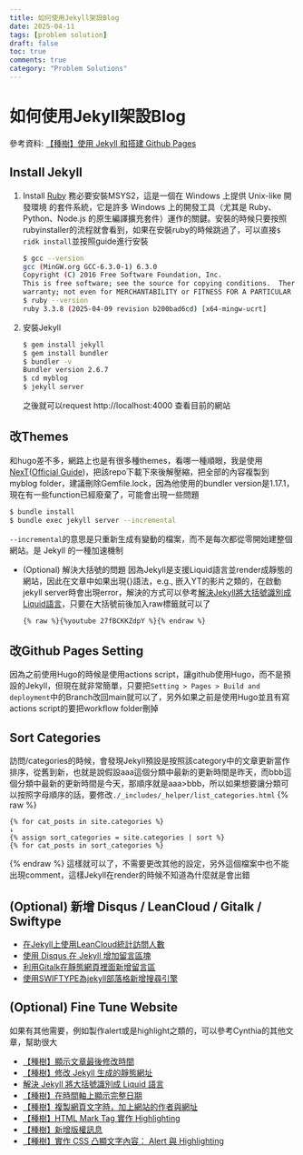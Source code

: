 ```yaml
---
title: 如何使用Jekyll架設Blog
date: 2025-04-11
tags: [problem solution]
draft: false
toc: true
comments: true
category: "Problem Solutions"
---
```


# 如何使用Jekyll架設Blog
<!-- more -->
參考資料: [【種樹】使用 Jekyll 和搭建 Github Pages](https://hackmd.io/@CynthiaChuang/Setting-Up-a-GitHub-Pages-Site-with-Jekyll)

## Install Jekyll
1. Install [Ruby](https://rubyinstaller.org/)
    務必要安裝MSYS2，這是一個在 Windows 上提供 Unix-like 開發環境 的套件系統，它是許多 Windows 上的開發工具（尤其是 Ruby、Python、Node.js 的原生編譯擴充套件）運作的關鍵。安裝的時候只要按照rubyinstaller的流程就會看到，如果在安裝ruby的時候跳過了，可以直接`$ ridk install`並按照guide進行安裝
    ```bash
    $ gcc --version
    gcc (MinGW.org GCC-6.3.0-1) 6.3.0
    Copyright (C) 2016 Free Software Foundation, Inc.
    This is free software; see the source for copying conditions.  There is NO
    warranty; not even for MERCHANTABILITY or FITNESS FOR A PARTICULAR PURPOSE.
    $ ruby --version
    ruby 3.3.8 (2025-04-09 revision b200bad6cd) [x64-mingw-ucrt]
    ```
2. 安裝Jekyll
    ```bash
    $ gem install jekyll
    $ gem install bundler
    $ bundler -v
	Bundler version 2.6.7
    $ cd myblog
    $ jekyll server
    ```
    之後就可以request http://localhost:4000 查看目前的網站

## 改Themes
和hugo差不多，網路上也是有很多種themes，看哪一種順眼，我是使用[NexT](https://github.com/Simpleyyt/jekyll-theme-next.git)([Official Guide](https://theme-next.simpleyyt.com/getting-started.html))，把該repo下載下來後解壓縮，把全部的內容複製到myblog folder，建議刪除Gemfile.lock，因為他使用的bundler version是1.17.1，現在有一些function已經廢棄了，可能會出現一些問題
```bash
$ bundle install
$ bundle exec jekyll server --incremental
```
`--incremental`的意思是只重新生成有變動的檔案，而不是每次都從零開始建整個網站。是 Jekyll 的一種加速機制
* (Optional) 解決大括號的問題
	因為Jekyll是支援Liquid語言並render成靜態的網站，因此在文章中如果出現{}語法，e.g., 嵌入YT的影片之類的，在啟動jekyll server時會出現error，解決的方式可以參考[解決Jekyll將大括號識別成Liquid語言](https://hackmd.io/@CynthiaChuang/Raw-in-Jekyll)，只要在大括號前後加入raw標籤就可以了
	```liquid
	{% raw %}{%youtube 27fBCKKZdpY %}{% endraw %}
	```

## 改Github Pages Setting
因為之前使用Hugo的時候是使用actions script，讓github使用Hugo，而不是預設的Jekyll，但現在就非常簡單，只要把`Setting > Pages > Build and deployment`中的Branch改回main就可以了，另外如果之前是使用Hugo並且有寫actions script的要把workflow folder刪掉

## Sort Categories
訪問/categories的時候，會發現Jekyll預設是按照該category中的文章更新當作排序，從舊到新，也就是說假設aaa這個分類中最新的更新時間是昨天，而bbb這個分類中最新的更新時間是今天，那順序就是aaa>bbb，所以如果想要讓分類可以按照字母順序的話，要修改`./_includes/_helper/list_categories.html`
{% raw %}
```liquid
{% for cat_posts in site.categories %}
↓
{% assign sort_categories = site.categories | sort %}
{% for cat_posts in sort_categories %}
```
{% endraw %}
這樣就可以了，不需要更改其他的設定，另外這個檔案中也不能出現comment，這樣Jekyll在render的時候不知道為什麼就是會出錯

## (Optional) 新增 Disqus / LeanCloud / Gitalk / Swiftype
* [在Jekyll上使用LeanCloud統計訪問人數](https://brian90191.github.io/blog/2018-04-04/leancloud-In-Jekyll/)
* [使用 Disqus 在 Jekyll 增加留言區塊](https://mmiooimm.github.io/2018/09/19/2018-09-19-add-disqus-to-jekyll/)
* [利用Gitalk在靜態網頁裡面新增留言區](https://wjohn1483.github.io/2021/02/07/gitalk-introduction/)
* [使用SWIFTYPE為jekyll部落格新增搜尋引擎](https://www.cnblogs.com/dapenson/p/12822539.html)

## (Optional) Fine Tune Website
如果有其他需要，例如製作alert或是highlight之類的，可以參考Cynthia的其他文章，幫助很大
* [【種樹】顯示文章最後修改時間](https://hackmd.io/@CynthiaChuang/Show-the-Last-Modified-Time-in-Jekyll-NextT-Theme)
* [【種樹】修改 Jekyll 生成的靜態網址](https://hackmd.io/@CynthiaChuang/Controlling-Permalinks-in-Jekyll)
* [解決 Jekyll 將大括號識別成 Liquid 語言](https://hackmd.io/@CynthiaChuang/Raw-in-Jekyll)
* [【種樹】在時間軸上顯示完整日期](https://hackmd.io/@CynthiaChuang/Show-Full-Timestamp-on-Timeline)
* [【種樹】複製網頁文字時，加上網站的作者與網址](https://hackmd.io/@CynthiaChuang/Copy-Text-to-Clipboard-and-Append-Source-Hyperlink)
* [【種樹】HTML Mark Tag 實作 Highlighting](https://hackmd.io/@CynthiaChuang/Mark-Element-is-Used-to-Highlight-Content)
* [【種樹】新增版權訊息](https://hackmd.io/@CynthiaChuang/Add-Post-Copyright)
* [【種樹】實作 CSS 凸顯文字內容： Alert 與 Highlighting](https://hackmd.io/@CynthiaChuang/Accent-the-Text-by-CSS-Alert-and-Highlighting)